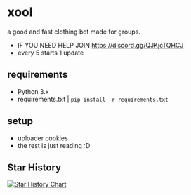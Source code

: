# xool
a good and fast clothing bot made for groups. 
- IF YOU NEED HELP JOIN https://discord.gg/QJKjcTQHCJ
- every 5 starts 1 update
## requirements
- Python 3.x
- requirements.txt | `pip install -r requirements.txt`

## setup
- uploader cookies
- the rest is just reading :D


## Star History

[![Star History Chart](https://api.star-history.com/svg?repos=efenatuyo/xool&type=Date)](https://star-history.com/#efenatuyo/xool&Date)
